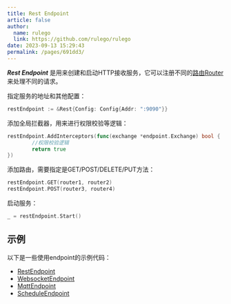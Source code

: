 ```yaml
---
title: Rest Endpoint
article: false
author: 
  name: rulego
  link: https://github.com/rulego/rulego
date: 2023-09-13 15:29:43
permalink: /pages/691dd3/
---
```



***Rest Endpoint*** 是用来创建和启动HTTP接收服务，它可以注册不同的[路由Router](/pages/45008b/) 来处理不同的请求。   

指定服务的地址和其他配置：
```go
restEndpoint := &Rest{Config: Config{Addr: ":9090"}}
```

添加全局拦截器，用来进行权限校验等逻辑：
```go
restEndpoint.AddInterceptors(func(exchange *endpoint.Exchange) bool {
		//权限校验逻辑
		return true
})
```

添加路由，需要指定是GET/POST/DELETE/PUT方法：
```go
restEndpoint.GET(router1, router2)
restEndpoint.POST(router3, router4)
```

启动服务：
```go
_ = restEndpoint.Start()
```

## 示例

以下是一些使用endpoint的示例代码：
- [RestEndpoint](https://github.com/rulego/rulego/tree/main/examples/http_endpoint/http_endpoint.go)
- [WebsocketEndpoint](https://github.com/rulego/rulego/tree/main/endpoint/websocket/websocket_test.go)
- [MqttEndpoint](https://github.com/rulego/rulego/tree/main/endpoint/mqtt/mqtt_test.go)
- [ScheduleEndpoint](https://github.com/rulego/rulego/tree/main/endpoint/schedule/schedule_test.go)